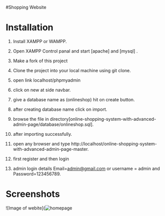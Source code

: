 #Shopping Website
# Installation

1. Install XAMPP or WAMPP.

2. Open XAMPP Control panal and start [apache] and [mysql] .

3. Make a fork of this project
       
4. Clone the project into your local machine using git clone.
5. open link localhost/phpmyadmin

6. click on new at side navbar.

7. give a database name as (onlineshop) hit on create button.

8. after creating database name click on import.

9. browse the file in directory[online-shopping-system-with-advanced-admin-page/database/onlineshop.sql].

10. after importing successfully.

11. open any browser and type http://localhost/online-shopping-system-with-advanced-admin-page-master.

12. first register and then login

13. admin login details  Email=admin@gmail.com or username = admin and Password=123456789.


# Screenshots

![Image of webite](![homepage](https://github.com/varshith257/shopping-website/assets/117595548/c2050a27-1ddd-4541-a407-0d82f4e060ab)





